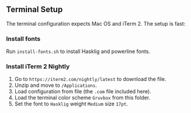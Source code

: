 ## Terminal Setup

The terminal configuration expects Mac OS and iTerm 2. The setup is fast: 

### Install fonts  
Run `install-fonts.sh` to install Hasklig and powerline fonts.

### Install iTerm 2 Nightly    
1. Go to `https://iterm2.com/nightly/latest` to download the file. 
2. Unzip and move to `/Applications`. 
3. Load configuration from file (the `.com` file included here). 
4. Load the terminal color scheme `Gruvbox` from this folder.
5. Set the font to `Hasklig` weight `Medium` size `17pt`.
